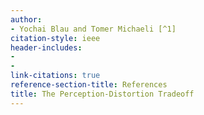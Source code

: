 ```yaml
---
author:
- Yochai Blau and Tomer Michaeli [^1]
citation-style: ieee
header-includes:
- 
- 
link-citations: true
reference-section-title: References
title: The Perception-Distortion Tradeoff
---
```





[^1]: Y. Blau and T. Michaeli are with the Technion – Israel Institute of Technology, Haifa, Israel. E-mail: {yochai@campus, tomer.m@ee}.technion.ac.il   
    This is an extended version of a paper published in the Proceedings of the 2018 IEEE Conference on Computer Vision and Pattern Recognition .   
    <https://ieeexplore.ieee.org/abstract/document/8578750>   
      2020 IEEE. Personal use of this material is permitted. Permission from IEEE must be obtained for all other uses, in any current or future media, including reprinting/republishing this material for advertising or promotional purposes, creating new collective works, for resale or redistribution to servers or lists, or reuse of any copyrighted component of this work in other works.
